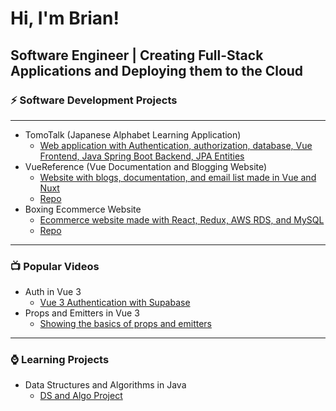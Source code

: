 # Hi, I'm Brian!
## Software Engineer | Creating Full-Stack Applications and Deploying them to the Cloud

### ⚡ Software Development Projects
-----
- TomoTalk (Japanese Alphabet Learning Application)
  - [Web application with Authentication, authorization, database, Vue Frontend, Java Spring Boot Backend, JPA Entities](https://japanese-character-learner.thankfulhill-561db2f1.westus2.azurecontainerapps.io/)
- VueReference (Vue Documentation and Blogging Website)
  - [Website with blogs, documentation, and email list made in Vue and Nuxt](https://vuereference.com/)
  - [Repo](https://github.com/BrianDriscollCode/Vue-Documentation-Nuxt3-Rebuild)
- Boxing Ecommerce Website
  - [Ecommerce website made with React, Redux, AWS RDS, and MySQL](https://title-boxing-store.vercel.app/#)
  - [Repo](https://github.com/BrianDriscollCode/title_boxing_store)
 -----

 ### :tv: Popular Videos
 - Auth in Vue 3
   - [Vue 3 Authentication with Supabase](https://www.youtube.com/watch?v=TXaL_S0TDSg&t=904s)
- Props and Emitters in Vue 3
   - [Showing the basics of props and emitters](https://www.youtube.com/watch?v=VLQLd_Xy8Zc&t=41s)
-----
 
### ⌚ Learning Projects
- Data Structures and Algorithms in Java
  - [DS and Algo Project](https://github.com/BrianDriscollCode/DataStructuresAndAlgorithms/tree/main/src)

<!--
**BrianDriscollCode/BrianDriscollCode** is a ✨ _special_ ✨ repository because its `README.md` (this file) appears on your GitHub profile.

Here are some ideas to get you started:
Raycast targeting![Uploading image.png…]()

- 🔭 I’m currently working on ...
- 🌱 I’m currently learning ...
- 👯 I’m looking to collaborate on ...
- 🤔 I’m looking for help with ...
- 💬 Ask me about ...
- 📫 How to reach me: ...
- 😄 Pronouns: ...
- ⚡ Fun fact: ...
-->
